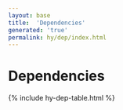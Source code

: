 ```yaml
---
layout: base
title:  'Dependencies'
generated: 'true'
permalink: hy/dep/index.html
---
```


# Dependencies

{% include hy-dep-table.html %}
